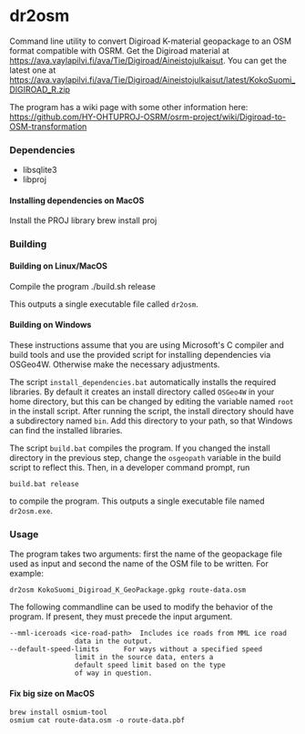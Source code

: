 # dr2osm
Command line utility to convert Digiroad K-material geopackage to an OSM format compatible with OSRM. Get the Digiroad material at https://ava.vaylapilvi.fi/ava/Tie/Digiroad/Aineistojulkaisut. You can get the latest one at https://ava.vaylapilvi.fi/ava/Tie/Digiroad/Aineistojulkaisut/latest/KokoSuomi_DIGIROAD_R.zip

The program has a wiki page with some other information here:
https://github.com/HY-OHTUPROJ-OSRM/osrm-project/wiki/Digiroad-to-OSM-transformation

### Dependencies
- libsqlite3
- libproj

#### Installing dependencies on MacOS
Install the PROJ library
	brew install proj

### Building

#### Building on Linux/MacOS
Compile the program
	./build.sh release

This outputs a single executable file called `dr2osm`.

#### Building on Windows
These instructions assume that you are using Microsoft's C compiler and build
tools and use the provided script for installing dependencies via OSGeo4W.
Otherwise make the necessary adjustments.

The script `install_dependencies.bat` automatically installs the required
libraries. By default it creates an install directory called `OSGeo4W` in your
home directory, but this can be changed by editing the variable named `root` in
the install script. After running the script, the install directory should
have a subdirectory named `bin`. Add this directory to your path, so that
Windows can find the installed libraries.

The script `build.bat` compiles the program. If you changed the install
directory in the previous step, change the `osgeopath` variable in the build
script to reflect this. Then, in a developer command prompt, run

	build.bat release

to compile the program. This outputs a single executable file named
`dr2osm.exe`.

### Usage
The program takes two arguments: first the name of the geopackage file used as
input and second the name of the OSM file to be written. For example:

	dr2osm KokoSuomi_Digiroad_K_GeoPackage.gpkg route-data.osm

The following commandline can be used to modify the behavior of the program.
If present, they must precede the input argument.

	--mml-iceroads <ice-road-path>	Includes ice roads from MML ice road
					data in the output.
	--default-speed-limits		For ways without a specified speed
					limit in the source data, enters a
					default speed limit based on the type
					of way in question.

#### Fix big size on MacOS
	brew install osmium-tool
	osmium cat route-data.osm -o route-data.pbf
